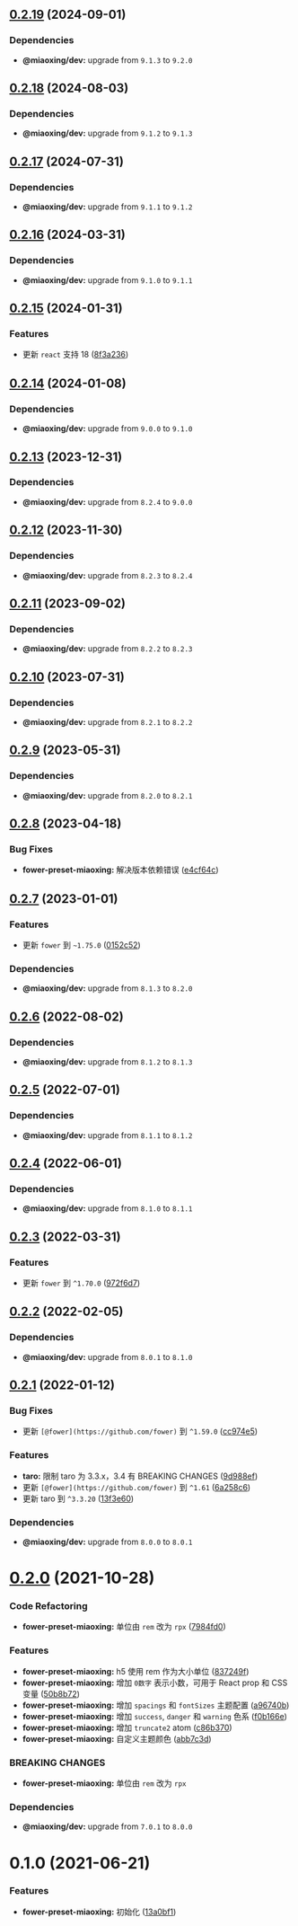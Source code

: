 ## [0.2.19](https://github.com/miaoxing/fower-preset-miaoxing/compare/v0.2.18...v0.2.19) (2024-09-01)





### Dependencies

* **@miaoxing/dev:** upgrade from `9.1.3` to `9.2.0`

## [0.2.18](https://github.com/miaoxing/fower-preset-miaoxing/compare/v0.2.17...v0.2.18) (2024-08-03)





### Dependencies

* **@miaoxing/dev:** upgrade from `9.1.2` to `9.1.3`

## [0.2.17](https://github.com/miaoxing/fower-preset-miaoxing/compare/v0.2.16...v0.2.17) (2024-07-31)





### Dependencies

* **@miaoxing/dev:** upgrade from `9.1.1` to `9.1.2`

## [0.2.16](https://github.com/miaoxing/fower-preset-miaoxing/compare/v0.2.15...v0.2.16) (2024-03-31)





### Dependencies

* **@miaoxing/dev:** upgrade from `9.1.0` to `9.1.1`

## [0.2.15](https://github.com/miaoxing/fower-preset-miaoxing/compare/v0.2.14...v0.2.15) (2024-01-31)


### Features

* 更新 `react` 支持 18 ([8f3a236](https://github.com/miaoxing/fower-preset-miaoxing/commit/8f3a236a7439813b5c95b5e44e2216031f3515c3))

## [0.2.14](https://github.com/miaoxing/fower-preset-miaoxing/compare/v0.2.13...v0.2.14) (2024-01-08)





### Dependencies

* **@miaoxing/dev:** upgrade from `9.0.0` to `9.1.0`

## [0.2.13](https://github.com/miaoxing/fower-preset-miaoxing/compare/v0.2.12...v0.2.13) (2023-12-31)





### Dependencies

* **@miaoxing/dev:** upgrade from `8.2.4` to `9.0.0`

## [0.2.12](https://github.com/miaoxing/fower-preset-miaoxing/compare/v0.2.11...v0.2.12) (2023-11-30)





### Dependencies

* **@miaoxing/dev:** upgrade from `8.2.3` to `8.2.4`

## [0.2.11](https://github.com/miaoxing/fower-preset-miaoxing/compare/v0.2.10...v0.2.11) (2023-09-02)





### Dependencies

* **@miaoxing/dev:** upgrade from `8.2.2` to `8.2.3`

## [0.2.10](https://github.com/miaoxing/fower-preset-miaoxing/compare/v0.2.9...v0.2.10) (2023-07-31)





### Dependencies

* **@miaoxing/dev:** upgrade from `8.2.1` to `8.2.2`

## [0.2.9](https://github.com/miaoxing/fower-preset-miaoxing/compare/v0.2.8...v0.2.9) (2023-05-31)





### Dependencies

* **@miaoxing/dev:** upgrade from `8.2.0` to `8.2.1`

## [0.2.8](https://github.com/miaoxing/fower-preset-miaoxing/compare/v0.2.7...v0.2.8) (2023-04-18)


### Bug Fixes

* **fower-preset-miaoxing:** 解决版本依赖错误 ([e4cf64c](https://github.com/miaoxing/fower-preset-miaoxing/commit/e4cf64c2bdac9d669e8d90fabe4f01ea467990a0))

## [0.2.7](https://github.com/miaoxing/fower-preset-miaoxing/compare/v0.2.6...v0.2.7) (2023-01-01)


### Features

* 更新 `fower` 到 `~1.75.0` ([0152c52](https://github.com/miaoxing/fower-preset-miaoxing/commit/0152c52df631ea8ccca79a6a1bf5e60d070d34a9))





### Dependencies

* **@miaoxing/dev:** upgrade from `8.1.3` to `8.2.0`

## [0.2.6](https://github.com/miaoxing/fower-preset-miaoxing/compare/v0.2.5...v0.2.6) (2022-08-02)





### Dependencies

* **@miaoxing/dev:** upgrade from `8.1.2` to `8.1.3`

## [0.2.5](https://github.com/miaoxing/fower-preset-miaoxing/compare/v0.2.4...v0.2.5) (2022-07-01)





### Dependencies

* **@miaoxing/dev:** upgrade from `8.1.1` to `8.1.2`

## [0.2.4](https://github.com/miaoxing/fower-preset-miaoxing/compare/v0.2.3...v0.2.4) (2022-06-01)





### Dependencies

* **@miaoxing/dev:** upgrade from `8.1.0` to `8.1.1`

## [0.2.3](https://github.com/miaoxing/fower-preset-miaoxing/compare/v0.2.2...v0.2.3) (2022-03-31)


### Features

* 更新 `fower` 到 `^1.70.0` ([972f6d7](https://github.com/miaoxing/fower-preset-miaoxing/commit/972f6d7f7520074383448db5561eaaddc60f59bc))

## [0.2.2](https://github.com/miaoxing/fower-preset-miaoxing/compare/v0.2.1...v0.2.2) (2022-02-05)





### Dependencies

* **@miaoxing/dev:** upgrade from `8.0.1` to `8.1.0`

## [0.2.1](https://github.com/miaoxing/fower-preset-miaoxing/compare/v0.2.0...v0.2.1) (2022-01-12)


### Bug Fixes

* 更新 `[@fower](https://github.com/fower)` 到 `^1.59.0` ([cc974e5](https://github.com/miaoxing/fower-preset-miaoxing/commit/cc974e5462d55ff0a129553195a1c7ad3c9fc5ad))


### Features

* **taro:** 限制 taro 为 3.3.x，3.4 有 BREAKING CHANGES ([9d988ef](https://github.com/miaoxing/fower-preset-miaoxing/commit/9d988ef820b04e555cd339e9b1dce7ebc242aa4a))
* 更新 `[@fower](https://github.com/fower)` 到 `^1.61` ([6a258c6](https://github.com/miaoxing/fower-preset-miaoxing/commit/6a258c66a208a4c831ea43061d03225a28ab242f))
* 更新 taro 到 `^3.3.20` ([13f3e60](https://github.com/miaoxing/fower-preset-miaoxing/commit/13f3e60e6a4992737d4168059b63703dc090572a))





### Dependencies

* **@miaoxing/dev:** upgrade from `8.0.0` to `8.0.1`

# [0.2.0](https://github.com/miaoxing/fower-preset-miaoxing/compare/v0.1.0...v0.2.0) (2021-10-28)


### Code Refactoring

* **fower-preset-miaoxing:** 单位由 `rem` 改为 `rpx` ([7984fd0](https://github.com/miaoxing/fower-preset-miaoxing/commit/7984fd0126ea47b33bfd660022a0315e6dd3ece2))


### Features

* **fower-preset-miaoxing:** h5 使用 rem 作为大小单位 ([837249f](https://github.com/miaoxing/fower-preset-miaoxing/commit/837249f924e0d5cb008bb7e04a97bb8c42e74fed))
* **fower-preset-miaoxing:** 增加 `0数字` 表示小数，可用于 React prop 和 CSS 变量 ([50b8b72](https://github.com/miaoxing/fower-preset-miaoxing/commit/50b8b72b197fab123afdc4d8dcadf6732d68240f))
* **fower-preset-miaoxing:** 增加 `spacings` 和 `fontSizes` 主题配置 ([a96740b](https://github.com/miaoxing/fower-preset-miaoxing/commit/a96740bdc7d042a622ac8af8d992a3148b2b1e61))
* **fower-preset-miaoxing:** 增加 `success`, `danger` 和 `warning` 色系 ([f0b166e](https://github.com/miaoxing/fower-preset-miaoxing/commit/f0b166e2b218dca2877a9da212ce9d260b818284))
* **fower-preset-miaoxing:** 增加 `truncate2` atom ([c86b370](https://github.com/miaoxing/fower-preset-miaoxing/commit/c86b370459183e178858cc4a00f55a9462eaf1c9))
* **fower-preset-miaoxing:** 自定义主题颜色 ([abb7c3d](https://github.com/miaoxing/fower-preset-miaoxing/commit/abb7c3d3c5fccb8d3c85a290a5f4fdf6302b440b))


### BREAKING CHANGES

* **fower-preset-miaoxing:** 单位由 `rem` 改为 `rpx`





### Dependencies

* **@miaoxing/dev:** upgrade from `7.0.1` to `8.0.0`

# 0.1.0 (2021-06-21)


### Features

* **fower-preset-miaoxing:** 初始化 ([13a0bf1](https://github.com/miaoxing/fower-preset-miaoxing/commit/13a0bf14ce630bb741536d532852bd2bd43b5c65))
